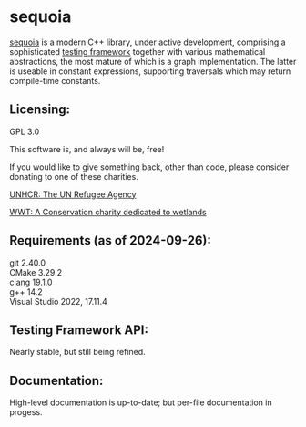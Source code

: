 # sequoia

[sequoia](https://ojrosten.github.io/sequoia/html/index.html) is a modern C++ library,
under active development, comprising a sophisticated
[testing framework](https://ojrosten.github.io/sequoia/html/dc/d92/testframeworkpage.html)
together with various mathematical abstractions, the most mature of which is a graph implementation.
The latter is useable in constant expressions, supporting traversals which may return compile-time constants.

## Licensing:

GPL 3.0

This software is, and always will be, free!

If you would like to give something back, other than code, please consider donating to one
of these charities.

[UNHCR: The UN Refugee Agency](https://www.unhcr.org)

[WWT: A Conservation charity dedicated to wetlands](https://www.wwt.org.uk/)

## Requirements (as of 2024-09-26):

git 2.40.0  
CMake 3.29.2  
clang 19.1.0  
g++ 14.2  
Visual Studio 2022, 17.11.4

## Testing Framework API:

Nearly stable, but still being refined.

## Documentation:

High-level documentation is up-to-date; but per-file documentation in progess.

